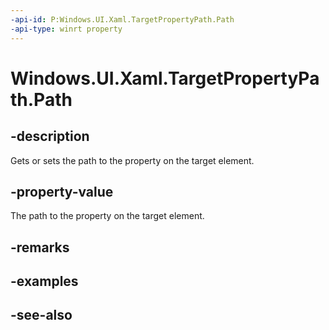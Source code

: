 ```yaml
---
-api-id: P:Windows.UI.Xaml.TargetPropertyPath.Path
-api-type: winrt property
---
```


<!-- Property syntax
public Windows.UI.Xaml.PropertyPath Path { get;  set; }
-->

# Windows.UI.Xaml.TargetPropertyPath.Path

## -description
Gets or sets the path to the property on the target element.



## -property-value
The path to the property on the target element.

## -remarks

## -examples

## -see-also
